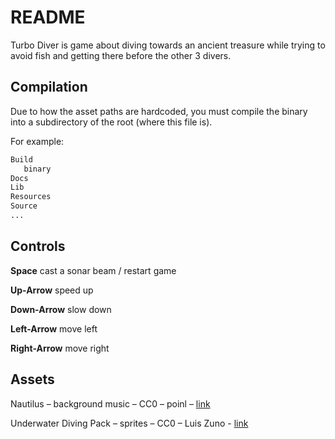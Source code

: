 # README

Turbo Diver is game about diving towards an ancient treasure while trying to avoid fish and getting there before the other 3 divers.

## Compilation

Due to how the asset paths are hardcoded, you must compile the binary into a subdirectory of the root (where this file is).

For example:

```bash
Build
   binary
Docs
Lib
Resources
Source
...
```

## Controls

**Space** cast a sonar beam / restart game

**Up-Arrow** speed up

**Down-Arrow** slow down

**Left-Arrow** move left

**Right-Arrow** move right



## Assets
Nautilus – background music – CC0 – poinl – [link](https://opengameart.org/content/nautilus)

Underwater Diving Pack – sprites – CC0 – Luis Zuno - [link](https://opengameart.org/content/underwater-diving-pack)
